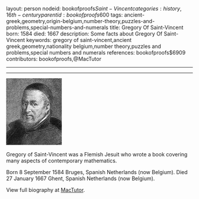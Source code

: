 layout: person
nodeid: bookofproofs$Saint-Vincent
categories: history,16th-century
parentid: bookofproofs$600
tags: ancient-greek,geometry,origin-belgium,number-theory,puzzles-and-problems,special-numbers-and-numerals
title: Gregory Of Saint-Vincent
born: 1584
died: 1667
description: Some facts about  Gregory Of Saint-Vincent
keywords: gregory of saint-vincent,ancient greek,geometry,nationality belgium,number theory,puzzles and problems,special numbers and numerals
references: bookofproofs$6909
contributors: bookofproofs,@MacTutor

---


---

![Saint-Vincent.jpg](https://github.com/bookofproofs/bookofproofs.github.io/blob/main/_sources/_assets/images/portraits/Saint-Vincent.jpg?raw=true)

Gregory of Saint-Vincent was a Flemish Jesuit who wrote a book covering many aspects of contemporary mathematics.

Born 8 September 1584 Bruges, Spanish Netherlands (now Belgium). Died 27 January 1667 Ghent, Spanish Netherlands (now Belgium).


View full biography at [MacTutor](https://mathshistory.st-andrews.ac.uk/Biographies/Saint-Vincent/).